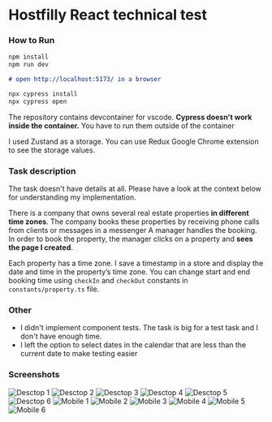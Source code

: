 # Hostfilly React technical test

### How to Run
```md
npm install
npm run dev

# open http://localhost:5173/ in a browser

npx cypress install
npx cypress open
```
The repository contains devcontainer for vscode. **Cypress doesn't work inside the container.** You have to run them outside of the container

I used Zustand as a storage. You can use Redux Google Chrome extension to see the storage values.

### Task description
The task doesn't have details at all. Please have a look at the context below for understanding my implementation.

There is a company that owns several real estate properties **in different time zones**. The company books these properties by receiving phone calls from clients or messages in a messenger A manager handles the booking. In order to book the property, the manager clicks on a property and **sees the page I created**.

Each property has a time zone. I save a timestamp in a store and display the date and time in the property’s time zone. You can change start and end booking time using `checkIn` and `checkOut` constants in `constants/property.ts` file.

### Other
- I didn't implement component tests. The task is big for a test task and I don't have enough time.
- I left the option to select dates in the calendar that are less than the current date to make testing easier

### Screenshots
![Desctop 1](./doc/img/d1.png)
![Desctop 2](./doc/img/d2.png)
![Desctop 3](./doc/img/d3.png)
![Desctop 4](./doc/img/d4.png)
![Desctop 5](./doc/img/d5.png)
![Desctop 6](./doc/img/d6.png)
![Mobile 1](./doc/img/m1.png)
![Mobile 2](./doc/img/m2.png)
![Mobile 3](./doc/img/m3.png)
![Mobile 4](./doc/img/m4.png)
![Mobile 5](./doc/img/m5.png)
![Mobile 6](./doc/img/m6.png)